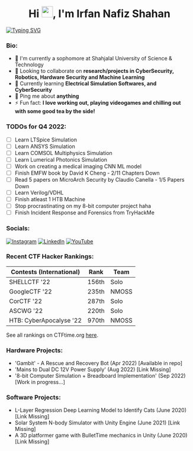 
[//]: # (README made with https://gprm.itsvg.in/ and some customization, the svg is made by https://git.io/typing-svg)

[//]: # (<meta name="google-site-verification" content="uvxi10l8J-97LmEIjcdHjehpRowt0oygUn6lnn8lfCc" />)

<h1 align="center">Hi <img src="https://raw.githubusercontent.com/MartinHeinz/MartinHeinz/master/wave.gif" width="30px">, I'm Irfan Nafiz Shahan</h1>

[![Typing SVG](https://readme-typing-svg.herokuapp.com?font=Roboto+Mono&size=28&duration=2000&pause=500&color=2285F7&width=435&lines=ElectE+Undergrad;Hacker;Robotician;CyberSec+Enthusiast;ML%2FAI+Enthusiast)](https://git.io/typing-svg)

### Bio:
- 🏢 I'm currently a sophomore at Shahjalal University of Science & Technology<br>
- 👯 Looking to collaborate on **research/projects in CyberSecurity, Robotics, Hardware Security and Machine Learning**<br>
- 🌱 Currently learning **Electrical Simulation Softwares, and CyberSecurity**<br>
- 💬 Ping me about **anything**<br>
- ⚡ Fun fact: **I love working out, playing videogames and chilling out with some good tea by the side!**

[//]: # ([ ] or [x])
### TODOs for Q4 2022: 
- [ ] Learn LTSpice Simulation 
- [ ] Learn ANSYS Simulation 
- [ ] Learn COMSOL Multiphysics Simulation 
- [ ] Learn Lumerical Photonics Simulation 
- [ ] Work on creating a medical imaging CNN ML model
- [ ] Finish EMFW book by David K Cheng - 2/11 Chapters Down
- [ ] Read 5 papers on MicroArch Security by Claudio Canella - 1/5 Papers Down
- [ ] Learn Verilog/VDHL 
- [ ] Finish atleast 1 HTB Machine
- [ ] Stop procrastinating on my 8-bit computer project haha
- [ ] Finish Incident Response and Forensics from TryHackMe

### Socials:
[![Instagram](https://img.shields.io/badge/Instagram-%23E4405F.svg?logo=Instagram&logoColor=white)](https://instagram.com/irfanislive) [![LinkedIn](https://img.shields.io/badge/LinkedIn-%230077B5.svg?logo=linkedin&logoColor=white)](https://linkedin.com/in/irfannafizshahan) [![YouTube](https://img.shields.io/badge/YouTube-%23FF0000.svg?logo=YouTube&logoColor=white)](https://youtube.com/channel/UCMYMyi-OSuUjkStrzN4bdsA) 

[//]: # (Make this better in the future)

### Recent CTF Hacker Rankings: 
| Contests (International) | Rank   | Team  |
| ------------------------ | ------ | ----- |
| SHELLCTF '22             | 156th  | Solo  |
| GoogleCTF '22            | 235th  | NMOSS |
| CorCTF '22               | 287th  | Solo  |
| ASCWG '22                | 220th  | Solo  |
| HTB: CyberApocalyse '22  | 970th  | NMOSS |

See all rankings on CTFtime.org [here](https://ctftime.org/team/187336).

### Hardware Projects:
- 'Gambit' - A Rescue and Recovery Bot    (Apr 2022)   [Available in repo]<br>
- 'Mains to Dual DC 12V Power Supply'     (Aug 2022)   [Link Missing]<br>
- '8-bit Computer Simulation + Breadboard Implementation'  (Sep 2022)   [Work in progress...] <br>

### Software Projects:
- L-Layer Regression Deep Learning Model to Identify Cats (June 2020) [Link Missing] <br>
- Solar System N-body Simulator with Unity Engine         (June 2021) [Link Missing] <br>
- A 3D platformer game with BulletTime mechanics in Unity (June 2020) [Link Missing] <br>

